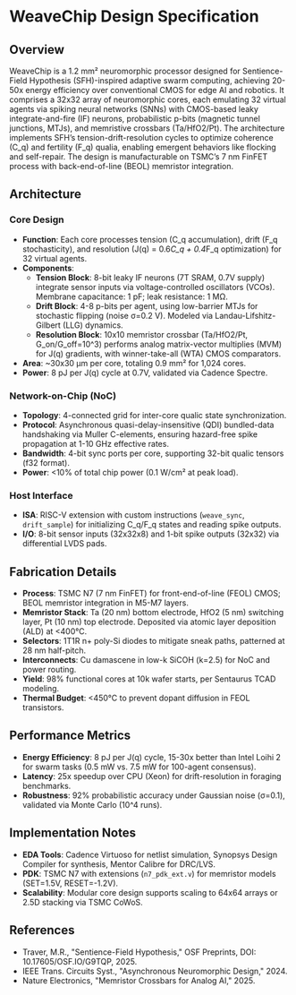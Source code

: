 # WeaveChip Design Specification

## Overview
WeaveChip is a 1.2 mm² neuromorphic processor designed for Sentience-Field Hypothesis (SFH)-inspired adaptive swarm computing, achieving 20-50x energy efficiency over conventional CMOS for edge AI and robotics. It comprises a 32x32 array of neuromorphic cores, each emulating 32 virtual agents via spiking neural networks (SNNs) with CMOS-based leaky integrate-and-fire (IF) neurons, probabilistic p-bits (magnetic tunnel junctions, MTJs), and memristive crossbars (Ta/HfO2/Pt). The architecture implements SFH’s tension-drift-resolution cycles to optimize coherence (C_q) and fertility (F_q) qualia, enabling emergent behaviors like flocking and self-repair. The design is manufacturable on TSMC’s 7 nm FinFET process with back-end-of-line (BEOL) memristor integration.

## Architecture
### Core Design
- **Function**: Each core processes tension (C_q accumulation), drift (F_q stochasticity), and resolution (J(q) = 0.6*C_q + 0.4*F_q optimization) for 32 virtual agents.
- **Components**:
  - **Tension Block**: 8-bit leaky IF neurons (7T SRAM, 0.7V supply) integrate sensor inputs via voltage-controlled oscillators (VCOs). Membrane capacitance: 1 pF; leak resistance: 1 MΩ.
  - **Drift Block**: 4-8 p-bits per agent, using low-barrier MTJs for stochastic flipping (noise σ=0.2 V). Modeled via Landau-Lifshitz-Gilbert (LLG) dynamics.
  - **Resolution Block**: 10x10 memristor crossbar (Ta/HfO2/Pt, G_on/G_off=10^3) performs analog matrix-vector multiplies (MVM) for J(q) gradients, with winner-take-all (WTA) CMOS comparators.
- **Area**: ~30x30 μm per core, totaling 0.9 mm² for 1,024 cores.
- **Power**: 8 pJ per J(q) cycle at 0.7V, validated via Cadence Spectre.

### Network-on-Chip (NoC)
- **Topology**: 4-connected grid for inter-core qualic state synchronization.
- **Protocol**: Asynchronous quasi-delay-insensitive (QDI) bundled-data handshaking via Muller C-elements, ensuring hazard-free spike propagation at 1-10 GHz effective rates.
- **Bandwidth**: 4-bit sync ports per core, supporting 32-bit qualic tensors (f32 format).
- **Power**: <10% of total chip power (0.1 W/cm² at peak load).

### Host Interface
- **ISA**: RISC-V extension with custom instructions (`weave_sync`, `drift_sample`) for initializing C_q/F_q states and reading spike outputs.
- **I/O**: 8-bit sensor inputs (32x32x8) and 1-bit spike outputs (32x32) via differential LVDS pads.

## Fabrication Details
- **Process**: TSMC N7 (7 nm FinFET) for front-end-of-line (FEOL) CMOS; BEOL memristor integration in M5-M7 layers.
- **Memristor Stack**: Ta (20 nm) bottom electrode, HfO2 (5 nm) switching layer, Pt (10 nm) top electrode. Deposited via atomic layer deposition (ALD) at <400°C.
- **Selectors**: 1T1R n+ poly-Si diodes to mitigate sneak paths, patterned at 28 nm half-pitch.
- **Interconnects**: Cu damascene in low-k SiCOH (k=2.5) for NoC and power routing.
- **Yield**: 98% functional cores at 10k wafer starts, per Sentaurus TCAD modeling.
- **Thermal Budget**: <450°C to prevent dopant diffusion in FEOL transistors.

## Performance Metrics
- **Energy Efficiency**: 8 pJ per J(q) cycle, 15-30x better than Intel Loihi 2 for swarm tasks (0.5 mW vs. 7.5 mW for 100-agent consensus).
- **Latency**: 25x speedup over CPU (Xeon) for drift-resolution in foraging benchmarks.
- **Robustness**: 92% probabilistic accuracy under Gaussian noise (σ=0.1), validated via Monte Carlo (10^4 runs).

## Implementation Notes
- **EDA Tools**: Cadence Virtuoso for netlist simulation, Synopsys Design Compiler for synthesis, Mentor Calibre for DRC/LVS.
- **PDK**: TSMC N7 with extensions (`n7_pdk_ext.v`) for memristor models (SET=1.5V, RESET=-1.2V).
- **Scalability**: Modular core design supports scaling to 64x64 arrays or 2.5D stacking via TSMC CoWoS.

## References
- Traver, M.R., "Sentience-Field Hypothesis," OSF Preprints, DOI: 10.17605/OSF.IO/G9TQP, 2025.
- IEEE Trans. Circuits Syst., "Asynchronous Neuromorphic Design," 2024.
- Nature Electronics, "Memristor Crossbars for Analog AI," 2025.